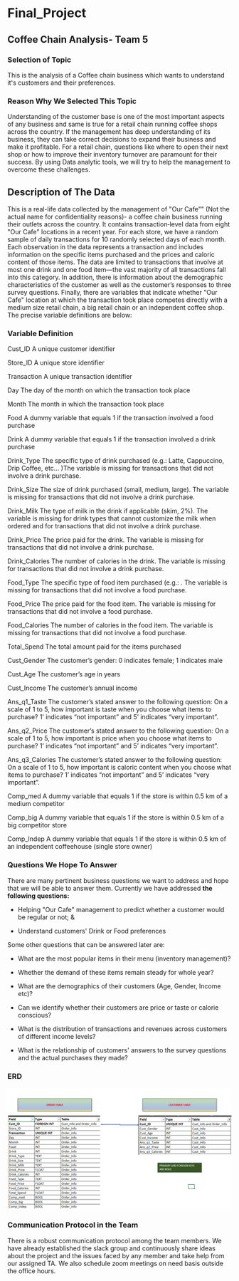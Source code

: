 # Final_Project

## Coffee Chain Analysis- Team 5

### Selection of Topic

This is the analysis of a Coffee chain business which wants to understand it's customers and their preferences.

### Reason Why We Selected This Topic

Understanding of the customer base is one of the most important aspects of any business and same is true for a retail chain running coffee shops across the country. If the management has deep understanding of its business, they can take correct decisions to expand their business and make it profitable. For a retail chain, questions like where to open their next shop or how to improve their inventory turnover are paramount for their success. By using Data analytic tools, we will try to help the management to overcome these challenges.

## Description of The Data

This is a real-life data collected by the management of "Our Cafe"" (Not the actual name for confidentiality reasons)- a coffee chain business running their outlets across the country. It contains transaction‐level data from eight "Our Cafe" locations in a recent year. For each store, we have a random sample of daily transactions for 10 randomly selected days of each month. Each observation in the data represents a transaction and includes information on the specific items purchased and the prices and caloric content of those items. The data are limited to transactions that involve at most one drink and one food item—the vast majority of all transactions fall into this category. In addition, there is information about the demographic characteristics of the customer as well as the customer’s responses to three survey questions. Finally, there are variables that indicate whether "Our Cafe" location at which the transaction took place competes directly with a medium size retail chain, a big retail chain or an independent coffee shop. The precise variable definitions are below:

### Variable Definition

Cust_ID A unique customer identifier

Store_ID A unique store identifier

Transaction A unique transaction identifier

Day The day of the month on which the transaction took place

Month The month in which the transaction took place

Food A dummy variable that equals 1 if the transaction involved a food purchase

Drink A dummy variable that equals 1 if the transaction involved a drink purchase

Drink_Type The specific type of drink purchased (e.g.: Latte, Cappuccino, Drip Coffee, etc... )The variable is missing for transactions that did not involve a drink purchase.

Drink_Size The size of drink purchased (small, medium, large). The variable is missing for transactions that did not involve a drink purchase.

Drink_Milk The type of milk in the drink if applicable (skim, 2%). The variable is missing for drink types that cannot customize the milk when ordered and for transactions that did not involve a drink purchase.

Drink_Price The price paid for the drink. The variable is missing for transactions that did not involve a drink purchase.

Drink_Calories The number of calories in the drink. The variable is missing for transactions that did not involve a drink purchase.

Food_Type The specific type of food item purchased (e.g.: . The variable is missing for transactions that did not involve a food purchase.

Food_Price The price paid for the food item. The variable is missing for transactions that did not involve a food purchase.

Food_Calories The number of calories in the food item. The variable is missing for transactions that did not involve a food purchase.

Total_Spend The total amount paid for the items purchased

Cust_Gender The customer’s gender: 0 indicates female; 1 indicates male

Cust_Age The customer’s age in years

Cust_Income The customer’s annual income

Ans_q1_Taste The customer’s stated answer to the following question: On a scale of 1 to 5, how important is taste when you choose what items to purchase? 1’ indicates “not important” and 5’ indicates “very important”.

Ans_q2_Price The customer’s stated answer to the following question: On a scale of 1 to 5, how important is price when you choose what items to purchase? 1’ indicates “not important” and 5’ indicates “very important”.

Ans_q3_Calories The customer’s stated answer to the following question: On a scale of 1 to 5, how important is caloric content when you choose what items to purchase? 1’ indicates “not important” and 5’ indicates “very important”.

Comp_med A dummy variable that equals 1 if the store is within 0.5 km of a medium competitor

Comp_big A dummy variable that equals 1 if the store is within 0.5 km of a big competitor store

Comp_Indep A dummy variable that equals 1 if the store is within 0.5 km of an independent coffeehouse (single store owner)

### Questions We Hope To Answer

There are many pertinent business questions we want to address and hope that we will be able to answer them. Currently we have addressed <b>the following questions:</b>

* Helping "Our Cafe" management to predict whether a customer would be regular or not; &

* Understand customers' Drink or Food preferences

Some other questions that can be answered later are:

* What are the most popular items in their menu (inventory management)?

* Whether the demand of these items remain steady for whole year?

* What are the demographics of their customers (Age, Gender, Income etc)?

* Can we identify whether their customers are price or taste or calorie conscious?

* What is the distribution of transactions and revenues across customers of different income levels?

* What is the relationship of customers' answers to the survey questions and the actual purchases they made?

### ERD

<img src='./resources/ERD.png'></img>

### Communication Protocol in the Team

There is a robust communication protocol among the team members. We have already established the slack group and continuously share ideas about the project and the issues faced by any member and take help from our assigned TA. We also schedule zoom meetings on need basis outside the office hours. 